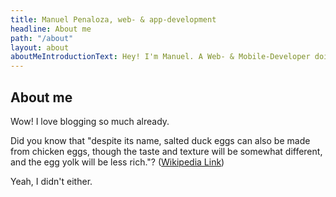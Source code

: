 ```yaml
---
title: Manuel Penaloza, web- & app-development
headline: About me
path: "/about"
layout: about
aboutMeIntroductionText: Hey! I'm Manuel. A Web- & Mobile-Developer doing most of the stuff with React/React-Native and related packages and technologies. As a self-taught coder - coming from a professional area of technical product development and project management starting in 2010 - I am happy to follow my passion for coding to 100% as a freelance developer nowadays. I like to go to meetups, talk to other developers about promising technologies and give my wife and daughter a big hug when I come home from my office.
---
```


## About me
Wow! I love blogging so much already.

Did you know that "despite its name, salted duck eggs can also be made from chicken eggs, though the taste and texture will be somewhat different, and the egg yolk will be less rich."? ([Wikipedia Link](http://en.wikipedia.org/wiki/Salted_duck_egg))

Yeah, I didn't either.
